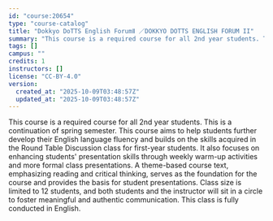 ```yaml
---
id: "course:20654"
type: "course-catalog"
title: "Dokkyo DoTTS English ForumⅡ ／DOKKYO DOTTS ENGLISH FORUM II"
summary: "This course is a required course for all 2nd year students. This is a continuation of spring semester. This course aims …"
tags: []
campus: ""
credits: 1
instructors: []
license: "CC-BY-4.0"
version:
  created_at: "2025-10-09T03:48:57Z"
  updated_at: "2025-10-09T03:48:57Z"
---
```

This course is a required course for all 2nd year students. This is a continuation of spring semester. This course aims to help students further develop their English language fluency and builds on the skills acquired in the Round Table Discussion class for first-year students. It also focuses on enhancing students' presentation skills through weekly warm-up activities and more formal class presentations. A theme-based course text, emphasizing reading and critical thinking, serves as the foundation for the course and provides the basis for student presentations. Class size is limited to 12 students, and both students and the instructor will sit in a circle to foster meaningful and authentic communication. This class is fully conducted in English.
